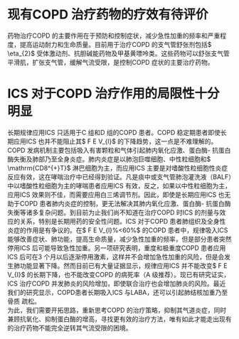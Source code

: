 # 现有COPD 治疗药物的疗效有待评价  
药物治疗COPD 的主要作用在于预防和控制症状，减少急性加重的频率和严重程度，提高运动耐力和生命质量。目前用于治疗COPD 的支气管舒张剂包括$ \eta_{2}$     受体激动剂、抗胆碱能药物及甲基黄嘌呤类。这些药物可以舒张支气管平滑肌，扩张支气管，缓解气流受限，是控制COPD 症状的主要治疗药物。  
#  ICS 对于COPD 治疗作用的局限性十分明显  
长期规律应用ICS 只适用于C 组和D 组的COPD 患者。COPD 稳定期患者即使长期应用ICS 也并不能阻止其$ F E V_{l}$     的下降趋势，这一点是不难理解的。COPD 发病机制主要包括吸入有害颗粒和气体引起肺内氧化应激、蛋白酶- 抗蛋白酶失衡及肺部乃至全身炎症。肺内炎症是以肺泡巨噬细胞、中性粒细胞和$ \mathrm{CD8^{+}T}$     淋巴细胞为主，而应用ICS 主要是对嗜酸性粒细胞性炎症反应有效，这在哮喘治疗中已经得到验证。凡是痰中或支气管肺泡灌洗液（BALF）中以嗜酸性粒细胞为主的哮喘患者应用ICS 有效，反之，如果以中性粒细胞为主，应用ICS 效果则不佳，而需要应用白三烯调节剂。因此，即使是长期应用ICS 也无助于COPD 患者肺内炎症的控制，更无法解决其肺内氧化应激、蛋白酶- 抗蛋白酶失衡等诸多复杂问题。到目前为止我们尚不知道在治疗COPD 时ICS 的剂量与效应的关系，特别是长期用药的安全性问题。ICS 对于COPD 患者肺组织及全身性炎症的作用是有争议的。在$ F E V_{l}\%<60\%$  的COPD 患者中，规律吸入ICS能够改善症状、肺功能，提高生命质量，减少急性加重的频率，但是部分患者突然停用ICS 后可能导致急性加重。另一项研究表明，重度和极重度COPD 患者应用ICS 后可在3 个月以后逐渐停用激素，这样并不会增加急性加重的风险，但是会发生肺功能显著下降。然而目前已有大量证据显示，规律应用ICS 并不能改变$ F E V_{I}$     的长期下降，也不能改变COPD 的病死率（A 级推荐）。现已有研究证实，ICS 治疗COPD 并发肺炎的风险增加，即使联合治疗也会增加肺炎的风险。最近我们的研究显示，COPD患者长期吸入ICS 与LABA，还可以引起肺结核加重乃至骨质 疏松。  
为此，我们需要开拓思路，重新思考COPD 的治疗策略，抑制其气道炎症，同时兼顾抗氧化、抑制蛋白酶的增高，寻找更有效的治疗方法，唯有如此才能走出现有的治疗药物不能完全逆转其气流受限的困境。  
